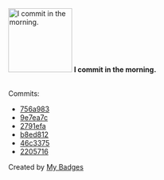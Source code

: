 <img src="https://my-badges.github.io/my-badges/morning-commits.png" alt="I commit in the morning." title="I commit in the morning." width="128">
<strong>I commit in the morning.</strong>
<br><br>

Commits:

- <a href="https://github.com/fuzzylabs/ecomlops/commit/756a983444fc2db431f5d727be1e7c1ea3c5d321">756a983</a>
- <a href="https://github.com/dudeperf3ct/reliable-agentic-rag/commit/9e7ea7c85428de51e137358f9e026fbbd268e8c7">9e7ea7c</a>
- <a href="https://github.com/dudeperf3ct/reliable-agentic-rag/commit/2791efab3a8f908828559ad8d9c1b414ae5ae5b0">2791efa</a>
- <a href="https://github.com/dudeperf3ct/web-vibe/commit/b8ed81225d7c2412d6650380208fd2654d6fa396">b8ed812</a>
- <a href="https://github.com/fuzzylabs/innovation-rag-search-retrieval/commit/46c3375e0b792ed4b64250ed2469fbb5afa01c36">46c3375</a>
- <a href="https://github.com/fuzzylabs/innovation-rag-search-retrieval/commit/220571697ef6f51506ff09ddf3090dd4bf2ffdd1">2205716</a>


Created by <a href="https://github.com/my-badges/my-badges">My Badges</a>